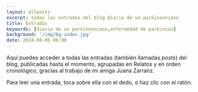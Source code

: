 ```yaml
---
layout: allposts
excerpt: todas las entradas del blog Diario de un parkinsoniano
title: Entradas
keywords: [diario de un parkinsoniano,enfermedad de parkinson]
background: '/img/bg-index.jpg'
date: 2024-08-05 06:00
---
```

Aquí puedes acceder a todas las entradas (también llamadas *posts*) del blog, publicadas hasta el momento, agrupadas en Relatos y en orden cronológico, gracias al trabajo de mi amiga Juana Zarranz.

Para leer una entrada, toca sobre ella con el dedo, o haz clic con el ratón.
